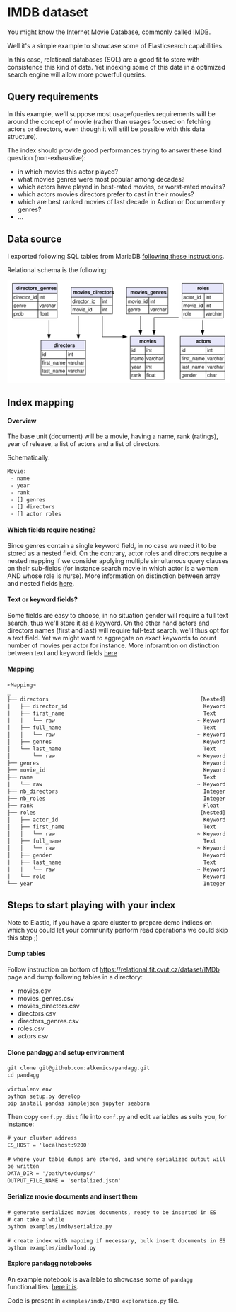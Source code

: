 # IMDB dataset

You might know the Internet Movie Database, commonly called [IMDB](https://www.imdb.com/).

Well it's a simple example to showcase some of Elasticsearch capabilities.

In this case, relational databases (SQL) are a good fit to store with consistence this kind of data.
Yet indexing some of this data in a optimized search engine will allow more powerful queries.

## Query requirements
In this example, we'll suppose most usage/queries requirements will be around the concept of movie (rather than usages 
focused on fetching actors or directors, even though it will still be possible with this data structure).

The index should provide good performances trying to answer these kind question (non-exhaustive):
- in which movies this actor played?
- what movies genres were most popular among decades?
- which actors have played in best-rated movies, or worst-rated movies?
- which actors movies directors prefer to cast in their movies?
- which are best ranked movies of last decade in Action or Documentary genres? 
- ...


## Data source
I exported following SQL tables from MariaDB [following these instructions](https://relational.fit.cvut.cz/dataset/IMDb).

Relational schema is the following:

![imdb tables](ressources/imdb_ijs.svg) 

## Index mapping

#### Overview
The base unit (document) will be a movie, having a name, rank (ratings), year of release, a list of actors
and a list of directors.

Schematically:
```
Movie:
 - name
 - year
 - rank
 - [] genres
 - [] directors
 - [] actor roles
```

#### Which fields require nesting?
Since genres contain a single keyword field, in no case we need it to be stored as a nested field.
On the contrary, actor roles and directors require a nested mapping if we consider applying multiple 
simultanous query clauses on their sub-fields (for instance search movie in which actor is a woman AND whose role is 
nurse). 
More information on distinction between array and nested fields [here](
https://www.elastic.co/guide/en/elasticsearch/reference/current/nested.html).


#### Text or keyword fields?
Some fields are easy to choose, in no situation gender will require a full text search, thus we'll store
it as a keyword.
On the other hand actors and directors names (first and last) will require full-text search, we'll thus
opt for a text field. Yet we might want to aggregate on exact keywords to count number of movies per actor for instance.
More inforamtion on distinction between text and keyword fields [here](
https://www.elastic.co/fr/blog/strings-are-dead-long-live-strings)

#### Mapping

```
<Mapping>
_
├── directors                                                [Nested]
│   ├── director_id                                           Keyword
│   ├── first_name                                            Text
│   │   └── raw                                             ~ Keyword
│   ├── full_name                                             Text
│   │   └── raw                                             ~ Keyword
│   ├── genres                                                Keyword
│   └── last_name                                             Text
│       └── raw                                             ~ Keyword
├── genres                                                    Keyword
├── movie_id                                                  Keyword
├── name                                                      Text
│   └── raw                                                 ~ Keyword
├── nb_directors                                              Integer
├── nb_roles                                                  Integer
├── rank                                                      Float
├── roles                                                    [Nested]
│   ├── actor_id                                              Keyword
│   ├── first_name                                            Text
│   │   └── raw                                             ~ Keyword
│   ├── full_name                                             Text
│   │   └── raw                                             ~ Keyword
│   ├── gender                                                Keyword
│   ├── last_name                                             Text
│   │   └── raw                                             ~ Keyword
│   └── role                                                  Keyword
└── year                                                      Integer
```

## Steps to start playing with your index

Note to Elastic, if you have a spare cluster to prepare demo indices on which you could let your community perform read
operations we could skip this step ;)

#### Dump tables
Follow instruction on bottom of https://relational.fit.cvut.cz/dataset/IMDb page and dump following tables in a 
directory:
- movies.csv
- movies_genres.csv
- movies_directors.csv
- directors.csv
- directors_genres.csv
- roles.csv
- actors.csv

#### Clone pandagg and setup environment
```
git clone git@github.com:alkemics/pandagg.git
cd pandagg

virtualenv env
python setup.py develop
pip install pandas simplejson jupyter seaborn
```
Then copy `conf.py.dist` file into `conf.py` and edit variables as suits you, for instance:
```
# your cluster address
ES_HOST = 'localhost:9200'

# where your table dumps are stored, and where serialized output will be written
DATA_DIR = '/path/to/dumps/'
OUTPUT_FILE_NAME = 'serialized.json'
```

#### Serialize movie documents and insert them

```
# generate serialized movies documents, ready to be inserted in ES
# can take a while
python examples/imdb/serialize.py

# create index with mapping if necessary, bulk insert documents in ES
python examples/imdb/load.py
```


#### Explore pandagg notebooks

An example notebook is available to showcase some of `pandagg` functionalities: [here it is](https://gistpreview.github.io/?4cedcfe49660cd6757b94ba491abb95a).

Code is present in `examples/imdb/IMDB exploration.py` file.

